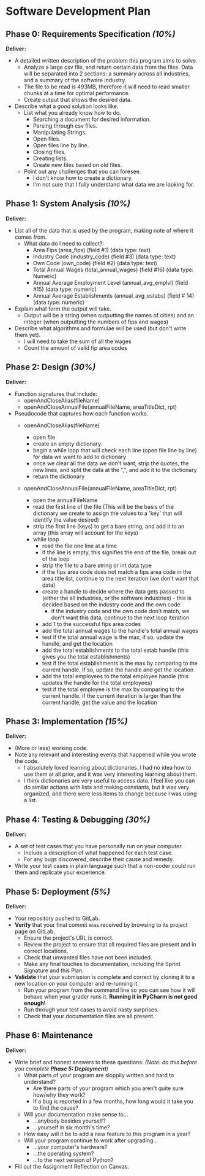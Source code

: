 # Software Development Plan

## Phase 0: Requirements Specification *(10%)*

**Deliver:**

* A detailed written description of the problem this program aims to solve.
  * Analyze a large csv file, and return certain data from the files. Data will be separated into 2 sections: a summary across all industries, and a summary of the software industry.
  * The file to be read is 493MB, therefore it will need to read smaller chunks at a time for optimal performance.
  * Create output that shows the desired data.
* Describe what a *good* solution looks like.
    * List what you already know how to do.
      * Searching a document for desired information.
      * Parsing through csv files.
      * Manipulating Strings.
      * Open files.
      * Open files line by line.
      * Closing files.
      * Creating lists.
      * Create new files based on old files.
    * Point out any challenges that you can foresee.
      * I don't know how to create a dictionary.
      * I'm not sure that I fully understand what data we are looking for.


## Phase 1: System Analysis *(10%)*

**Deliver:**

* List all of the data that is used by the program, making note of where it comes from.
  * What data do I need to collect?:
    * Area Fips (area_fips) (field #1) (data type: text)
    * Industry Code (industry_code) (field #3) (data type: text)
    * Own Code (own_code) (field #2) (data type: text)
    * Total Annual Wages (total_annual_wages) (field #16) (data type: Numeric)
    * Annual Average Employment Level (annual_avg_emplvl) (field #15) (data type: numeric)
    * Annual Average Establishments (annual_avg_estabs) (field # 14) (data type: numeric)
* Explain what form the output will take.
  * Output will be a string (when outputting the names of cities) and an integer (when outputting the numbers of fips and wages)
* Describe what algorithms and formulae will be used (but don't write them yet).
  * I will need to take the sum of all the wages
  * Count the amount of valid fip area codes

## Phase 2: Design *(30%)*

**Deliver:**

* Function signatures that include:
    * openAndCloseAlias(fileName)
    * openAndCloseAnnualFile(annualFileName, areaTitleDict, rpt)
* Pseudocode that captures how each function works.
    * openAndCloseAlias(fileName)
      * open file
      * create an empty dictionary
      * begin a while loop that will check each line (open file line by line) for data we want to add to dictionary
      * once we clear all the data we don't want, strip the quotes, the new lines, and split the data at the ",", and add it to the dictionary
      * return the dictionary

    * openAndCloseAnnualFile(annualFileName, areaTitleDict, rpt)
      * open the annualFileName
      * read the first line of the file (This will be the basis of the dictionary we create to assign the values to a 'key' that will identify the value desired)
      * strip the first line (keys) to get a bare string, and add it to an array (this array will account for the keys)
      * while loop
        * read the file one line at a time
        * if the line is empty, this signifies the end of the file, break out of the loop
        * strip the file to a bare string or int data type
        * if the fips area code does not match a fips area code in the area title list, continue to the next iteration (we don't want that data)
        * create a handle to decide where the data gets passed to (either the all industries, or the software industries) - this is decided based on the industry code and the own code
          * if the industry code and the own code don't match, we don't want this data, continue to the next loop iteration
        * add 1 to the successful fips area codes
        * add the total annual wages to the handle's total annual wages
        * test if the total annual wage is the max, if so, update the handle, and get the location
        * add the total establishments to the total estab handle (this gives you the total establishments)
        * test if the total establishments is the max by comparing to the current handle. If so, update the handle and get the location
        * add the total employees to the total employee handle (this updates the handle for the total employees)
        * test if the total employee is the max by comparing to the current handle. If the current iteration is larger than the current handle, get the value and the location 

## Phase 3: Implementation *(15%)*

**Deliver:**

*   (More or less) working code.
*   Note any relevant and interesting events that happened while you wrote the code.
    * I absolutely loved learning about dictionaries. I had no idea how to use them at all prior, and it was very interesting learning about them.
    * I think dictionaries are very useful to access data. I feel like you can do similar actions with lists and making constants, but it was very organized, and there were less items to change because I was using a list.
    
## Phase 4: Testing & Debugging *(30%)*

**Deliver:**

*   A set of test cases that you have personally run on your computer.
    *   Include a description of what happened for each test case.
    *   For any bugs discovered, describe their cause and remedy.
*   Write your test cases in plain language such that a non-coder could run them and replicate your experience.


## Phase 5: Deployment *(5%)*

**Deliver:**

*   Your repository pushed to GitLab.
*   **Verify** that your final commit was received by browsing to its project page on GitLab.
    *   Ensure the project's URL is correct.
    *   Review the project to ensure that all required files are present and in correct locations.
    *   Check that unwanted files have not been included.
    *   Make any final touches to documentation, including the Sprint Signature and this Plan.
*   **Validate** that your submission is complete and correct by cloning it to a new location on your computer and re-running it.
	*	Run your program from the command line so you can see how it will behave when your grader runs it.  **Running it in PyCharm is not good enough!**
    *   Run through your test cases to avoid nasty surprises.
    *   Check that your documentation files are all present.


## Phase 6: Maintenance

**Deliver:**

*   Write brief and honest answers to these questions: *(Note: do this before you complete **Phase 5: Deployment**)*
    *   What parts of your program are sloppily written and hard to understand?
        *   Are there parts of your program which you aren't quite sure how/why they work?
        *   If a bug is reported in a few months, how long would it take you to find the cause?
    *   Will your documentation make sense to...
        *   ...anybody besides yourself?
        *   ...yourself in six month's time?
    *   How easy will it be to add a new feature to this program in a year?
    *   Will your program continue to work after upgrading...
        *   ...your computer's hardware?
        *   ...the operating system?
        *   ...to the next version of Python?
*   Fill out the Assignment Reflection on Canvas.

